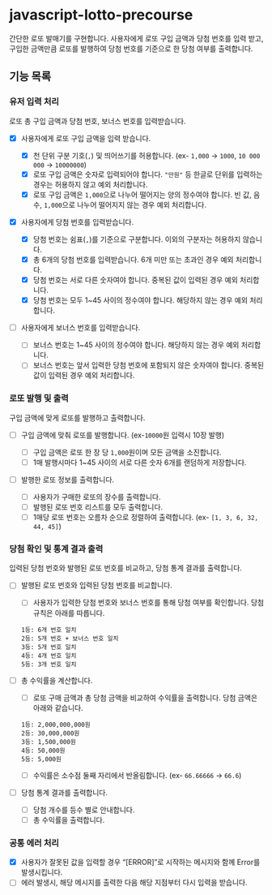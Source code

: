 # javascript-lotto-precourse

간단한 로또 발매기를 구현합니다.
사용자에게 로또 구입 금액과 당첨 번호를 입력 받고, 구입한 금액만큼 로또를 발행하여 당첨 번호를 기준으로 한 당첨 여부를 출력합니다.

## 기능 목록

### 유저 입력 처리

로또 총 구입 금액과 당첨 번호, 보너스 번호를 입력받습니다.

- [x] 사용자에게 로또 구입 금액을 입력 받습니다.

  - [x] 천 단위 구분 기호(`,`) 및 띄어쓰기를 허용합니다. (ex- `1,000` -> `1000`, `10 000 000` -> `10000000`)
  - [x] 로또 구입 금액은 숫자로 입력되어야 합니다. `"만원"` 등 한글로 단위를 입력하는 경우는 허용하지 않고 예외 처리합니다.
  - [x] 로또 구입 금액은 `1,000`으로 나누어 떨어지는 양의 정수여야 합니다. 빈 값, 음수, `1,000`으로 나누어 떨어지지 않는 경우 예외 처리합니다.

- [x] 사용자에게 당첨 번호를 입력받습니다.

  - [x] 당첨 번호는 쉼표(`,`)를 기준으로 구분합니다. 이외의 구분자는 허용하지 않습니다.
  - [x] 총 6개의 당첨 번호를 입력받습니다. 6개 미만 또는 초과인 경우 예외 처리합니다.
  - [x] 당첨 번호는 서로 다른 숫자여야 합니다. 중복된 값이 입력된 경우 예외 처리합니다.
  - [x] 당첨 번호는 모두 1~45 사이의 정수여야 합니다. 해당하지 않는 경우 예외 처리합니다.

- [ ] 사용자에게 보너스 번호를 입력받습니다.

  - [ ] 보너스 번호는 1~45 사이의 정수여야 합니다. 해당하지 않는 경우 예외 처리합니다.
  - [ ] 보너스 번호는 앞서 입력한 당첨 번호에 포함되지 않은 숫자여야 합니다. 중복된 값이 입력된 경우 예외 처리합니다.

### 로또 발행 및 출력

구입 금액에 맞게 로또를 발행하고 출력합니다.

- [ ] 구입 금액에 맞춰 로또를 발행합니다. (ex-`10000`원 입력시 10장 발행)

  - [ ] 구입 금액은 로또 한 장 당 `1,000`원이며 모든 금액을 소진합니다.
  - [ ] 1매 발행시마다 1~45 사이의 서로 다른 숫자 6개를 랜덤하게 저장합니다.

- [ ] 발행한 로또 정보를 출력합니다.

  - [ ] 사용자가 구매한 로또의 장수를 출력합니다.
  - [ ] 발행된 로또 번호 리스트를 모두 출력합니다.
  - [ ] 1매당 로또 번호는 오름차 순으로 정렬하여 출력합니다. (ex- `[1, 3, 6, 32, 44, 45]`)

### 당첨 확인 및 통계 결과 출력

입력된 당첨 번호와 발행된 로또 번호를 비교하고, 당첨 통계 결과를 출력합니다.

- [ ] 발행된 로또 번호와 입력된 당첨 번호를 비교합니다.

  - [ ] 사용자가 입력한 당첨 번호와 보너스 번호를 통해 당첨 여부를 확인합니다. 당첨 규칙은 아래를 따릅니다.

  ```
  1등: 6개 번호 일치
  2등: 5개 번호 + 보너스 번호 일치
  3등: 5개 번호 일치
  4등: 4개 번호 일치
  5등: 3개 번호 일치
  ```

- [ ] 총 수익률을 계산합니다.

  - [ ] 로또 구매 금액과 총 당첨 금액을 비교하여 수익률을 출력합니다. 당첨 금액은 아래와 같습니다.

  ```
  1등: 2,000,000,000원
  2등: 30,000,000원
  3등: 1,500,000원
  4등: 50,000원
  5등: 5,000원
  ```

  - [ ] 수익률은 소수점 둘째 자리에서 반올림합니다. (ex- `66.66666` -> `66.6`)

- [ ] 당첨 통계 결과를 출력합니다.

  - [ ] 당첨 개수를 등수 별로 안내합니다.
  - [ ] 총 수익률을 출력합니다.

### 공통 에러 처리

- [x] 사용자가 잘못된 값을 입력할 경우 “[ERROR]”로 시작하는 메시지와 함께 Error를 발생시킵니다.
- [ ] 에러 발생시, 해당 메시지를 출력한 다음 해당 지점부터 다시 입력을 받습니다.
